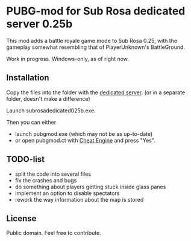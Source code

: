# PUBG-mod for Sub Rosa dedicated server 0.25b

This mod adds a battle royale game mode to Sub Rosa 0.25, with the gameplay somewhat resembling that of PlayerUnknown's BattleGround.

Work in progress. Windows-only, as of right now.

## Installation

Copy the files into the folder with the [dedicated server](http://crypticsea.com/download/subrosadedicated025b.zip). (or in a separate folder, doesn't make a difference)

Launch subrosadedicated025b.exe.

Then you can either

- launch pubgmod.exe (which may not be as up-to-date)
- or open pubgmod.ct with [Cheat Engine](http://cheatengine.org/) and press "Yes".

## TODO-list

- split the code into several files
- fix the crashes and bugs
- do something about players getting stuck inside glass panes
- implement an option to disable spectators
- rework the way information about the map is stored

## License

Public domain. Feel free to contribute.